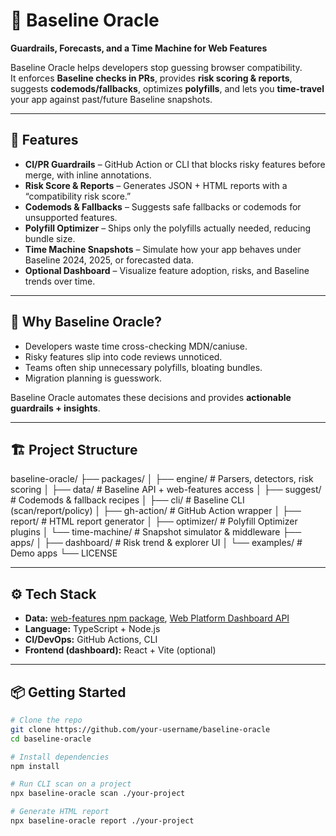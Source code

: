 # 🔮 Baseline Oracle  
**Guardrails, Forecasts, and a Time Machine for Web Features**

Baseline Oracle helps developers stop guessing browser compatibility.  
It enforces **Baseline checks in PRs**, provides **risk scoring & reports**, suggests **codemods/fallbacks**, optimizes **polyfills**, and lets you **time-travel** your app against past/future Baseline snapshots.

---

## 🚀 Features
- **CI/PR Guardrails** – GitHub Action or CLI that blocks risky features before merge, with inline annotations.  
- **Risk Score & Reports** – Generates JSON + HTML reports with a “compatibility risk score.”  
- **Codemods & Fallbacks** – Suggests safe fallbacks or codemods for unsupported features.  
- **Polyfill Optimizer** – Ships only the polyfills actually needed, reducing bundle size.  
- **Time Machine Snapshots** – Simulate how your app behaves under Baseline 2024, 2025, or forecasted data.  
- **Optional Dashboard** – Visualize feature adoption, risks, and Baseline trends over time.  

---

## 🧩 Why Baseline Oracle?
- Developers waste time cross-checking MDN/caniuse.  
- Risky features slip into code reviews unnoticed.  
- Teams often ship unnecessary polyfills, bloating bundles.  
- Migration planning is guesswork.  

Baseline Oracle automates these decisions and provides **actionable guardrails + insights**.

---

## 🏗️ Project Structure

baseline-oracle/
├── packages/
│ ├── engine/ # Parsers, detectors, risk scoring
│ ├── data/ # Baseline API + web-features access
│ ├── suggest/ # Codemods & fallback recipes
│ ├── cli/ # Baseline CLI (scan/report/policy)
│ ├── gh-action/ # GitHub Action wrapper
│ ├── report/ # HTML report generator
│ ├── optimizer/ # Polyfill Optimizer plugins
│ └── time-machine/ # Snapshot simulator & middleware
├── apps/
│ ├── dashboard/ # Risk trend & explorer UI
│ └── examples/ # Demo apps
└── LICENSE

---

## ⚙️ Tech Stack
- **Data:** [web-features npm package](https://www.npmjs.com/package/web-features), [Web Platform Dashboard API](https://webstatus.dev/)  
- **Language:** TypeScript + Node.js  
- **CI/DevOps:** GitHub Actions, CLI  
- **Frontend (dashboard):** React + Vite (optional)  

---

## 📦 Getting Started
```bash
# Clone the repo
git clone https://github.com/your-username/baseline-oracle
cd baseline-oracle

# Install dependencies
npm install

# Run CLI scan on a project
npx baseline-oracle scan ./your-project

# Generate HTML report
npx baseline-oracle report ./your-project

